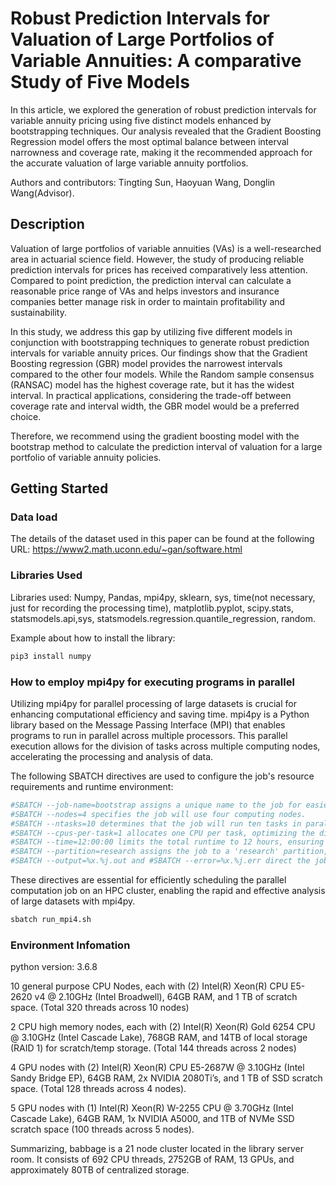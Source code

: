 # Robust Prediction Intervals for Valuation of Large Portfolios of Variable Annuities: A comparative Study of Five Models

In this article, we explored the generation of robust prediction intervals for variable annuity pricing using five distinct models enhanced by bootstrapping techniques. Our analysis revealed that the Gradient Boosting Regression model offers the most optimal balance between interval narrowness and coverage rate, making it the recommended approach for the accurate valuation of large variable annuity portfolios.

Authors and contributors: Tingting Sun, Haoyuan Wang, Donglin Wang(Advisor).

## Description
Valuation of large portfolios of variable annuities (VAs) is a well-researched area in actuarial science field. However, the study of producing reliable prediction intervals for prices has received comparatively less attention. Compared to point prediction, the prediction interval can calculate a reasonable price range of VAs and helps investors and insurance companies better manage risk in order to maintain profitability and sustainability. 

In this study, we address this gap by utilizing five different models in conjunction with bootstrapping techniques to generate robust prediction intervals for variable annuity prices. 
Our findings show that the Gradient Boosting regression (GBR) model provides the narrowest intervals compared to the other four models. While the  Random sample consensus (RANSAC) model has the highest coverage rate, but it has the widest interval. In practical applications, considering the trade-off between coverage rate and interval width, the GBR model would be a preferred choice.

Therefore, we recommend using the gradient boosting model with the bootstrap method to calculate the prediction interval of valuation for a large portfolio of variable annuity policies.

## Getting Started

### Data load
The details of the dataset used in this paper can be found at the following URL: https://www2.math.uconn.edu/~gan/software.html

### Libraries Used
Libraries used: Numpy, Pandas, mpi4py, sklearn, sys, time(not necessary, just for recording the processing time), matplotlib.pyplot, scipy.stats, statsmodels.api,sys, statsmodels.regression.quantile_regression, random. 

Example about how to install the library:
```bash
pip3 install numpy
```

### How to employ mpi4py for executing programs in parallel

Utilizing mpi4py for parallel processing of large datasets is crucial for enhancing computational efficiency and saving time. mpi4py is a Python library based on the Message Passing Interface (MPI) that enables programs to run in parallel across multiple processors. This parallel execution allows for the division of tasks across multiple computing nodes, accelerating the processing and analysis of data. 

The following SBATCH directives are used to configure the job's resource requirements and runtime environment:
```bash
#SBATCH --job-name=bootstrap assigns a unique name to the job for easier identification.
#SBATCH --nodes=4 specifies the job will use four computing nodes.
#SBATCH --ntasks=10 determines that the job will run ten tasks in parallel.
#SBATCH --cpus-per-task=1 allocates one CPU per task, optimizing the distribution of computational workload.
#SBATCH --time=12:00:00 limits the total runtime to 12 hours, ensuring the job completes within a reasonable timeframe.
#SBATCH --partition=research assigns the job to a 'research' partition, which is a subset of the cluster tailored for research tasks.
#SBATCH --output=%x.%j.out and #SBATCH --error=%x.%j.err direct the job's standard output and error messages to specific files, using the job name and job ID for file naming.
```
These directives are essential for efficiently scheduling the parallel computation job on an HPC cluster, enabling the rapid and effective analysis of large datasets with mpi4py.

```bash
sbatch run_mpi4.sh
```


### Environment Infomation
python version: 3.6.8

10 general purpose CPU Nodes, each with (2) Intel(R) Xeon(R) CPU E5-2620 v4 @ 2.10GHz (Intel Broadwell), 64GB RAM, and 1 TB of scratch space. (Total 320 threads across 10 nodes)
 
2 CPU high memory nodes, each with (2) Intel(R) Xeon(R) Gold 6254 CPU @ 3.10GHz (Intel Cascade Lake), 768GB RAM, and 14TB of local storage (RAID 1) for scratch/temp storage. (Total 144 threads across 2 nodes)
 
4 GPU nodes with (2) Intel(R) Xeon(R) CPU E5-2687W @ 3.10GHz (Intel Sandy Bridge EP), 64GB RAM, 2x NVIDIA 2080Ti’s, and 1 TB of SSD scratch space. (Total 128 threads across 4 nodes).
 
5 GPU nodes with (1) Intel(R) Xeon(R) W-2255 CPU @ 3.70GHz (Intel Cascade Lake), 64GB RAM, 1x NVIDIA A5000, and 1TB of NVMe SSD scratch space (100 threads across 5 nodes).
 
Summarizing, babbage is a 21 node cluster located in the library server room. It consists of 692 CPU threads, 2752GB of RAM, 13 GPUs, and approximately 80TB of centralized storage.
